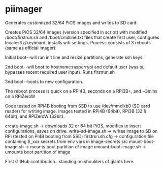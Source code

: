 # piimager
Generates customized 32/64 PiOS images and writes to SD card.

Creates PiOS 32/64 images (version specified in script) with modified /boot/firstrun.sh and /boot/cmdline.txt files that create first user, configures locales/tz/keyboard, installs wifi settings. Process consists of 3 reboots (same as official imager):

Initial boot--will run init line and resize partitions, generate ssh keys

2nd boot--will boot to hostname:rasperrypi and default user (was pi, bypasses recent required user input). Runs firstrun.sh

3nd boot--boots to new configuration.

The reboot process is quick on a RPi4B, seconds on a RPi3B+, and ~3mins on a RPiZeroW

Code tested on RPi4B booting from SSD to use /dev/mmclkb0 (SD card reader) for writing image.
Images tested in RPi4B (64bit), RPi3B (32 & 64bit), and RPiZeroW (32bit).

create-image.sh -> downloads 32 or 64 bit PiOS, modifies to insert configurations, saves on drive.
write-sd-image.sh -> writes image to SD on RPi (tested on Pi4B booting from SSD)
firstrun.sh.cfg -> configuration file containing S_xxx secrets from env vars in image-secrets.src
mount-boot-image.sh -> mounts boot partition of image
umount-boot-image.sh -> umounts boot partition of image


First GitHub contribution...standing on shoulders of giants here.

